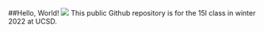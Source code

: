 ##Hello, World!
![](https://www.bing.com/images/search?view=detailV2&ccid=tb26smEJ&id=2EB2D83E33E755DC170280F719CD6D3F7FC7614A&thid=OIP.tb26smEJ8lDn4mRkkaFMfQHaEv&mediaurl=https%3a%2f%2fucsdguardian.org%2fwp-content%2fuploads%2f2021%2f05%2fGeiselLightning_UCSanDiego_ErikJepsen-1536x982.jpg&cdnurl=https%3a%2f%2fth.bing.com%2fth%2fid%2fR.b5bdbab26109f250e7e2646491a14c7d%3frik%3dSmHHfz9tzRn3gA%26pid%3dImgRaw%26r%3d0&exph=982&expw=1536&q=UCSD+geisel+lightening&simid=608003542089215897&FORM=IRPRST&ck=0D00917DACC5C55138D8BB70AC95B8BB&selectedIndex=1&ajaxhist=0&ajaxserp=0)
This public Github repository is for the 15l class in winter 2022 at UCSD.
